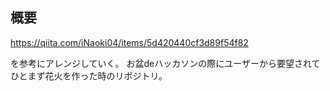## 概要

https://qiita.com/iNaoki04/items/5d420440cf3d89f54f82

を参考にアレンジしていく。
お盆deハッカソンの際にユーザーから要望されてひとまず花火を作った時のリポジトリ。
